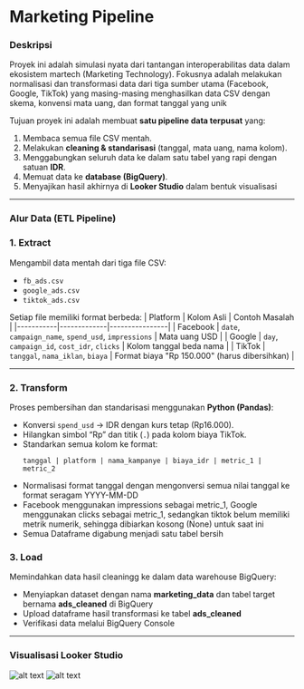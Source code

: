 # Marketing Pipeline

### Deskripsi
Proyek ini adalah simulasi nyata dari tantangan interoperabilitas data dalam ekosistem martech (Marketing Technology). Fokusnya adalah melakukan normalisasi dan transformasi data dari tiga sumber utama (Facebook, Google, TikTok) yang masing-masing menghasilkan data CSV dengan skema, konvensi mata uang, dan format tanggal yang unik

Tujuan proyek ini adalah membuat **satu pipeline data terpusat** yang:
1. Membaca semua file CSV mentah.
2. Melakukan **cleaning & standarisasi** (tanggal, mata uang, nama kolom).
3. Menggabungkan seluruh data ke dalam satu tabel yang rapi dengan satuan **IDR**.
4. Memuat data ke **database (BigQuery)**.
5. Menyajikan hasil akhirnya di **Looker Studio** dalam bentuk visualisasi
---

### Alur Data (ETL Pipeline)

### **1. Extract**
Mengambil data mentah dari tiga file CSV:
- `fb_ads.csv`
- `google_ads.csv`
- `tiktok_ads.csv`

Setiap file memiliki format berbeda:
| Platform | Kolom Asli | Contoh Masalah |
|-----------|-------------|----------------|
| Facebook | `date`, `campaign_name`, `spend_usd`, `impressions` | Mata uang USD |
| Google | `day`, `campaign_id`, `cost_idr`, `clicks` | Kolom tanggal beda nama |
| TikTok | `tanggal`, `nama_iklan`, `biaya` | Format biaya "Rp 150.000" (harus dibersihkan) |

---

### **2. Transform**
Proses pembersihan dan standarisasi menggunakan **Python (Pandas)**:
- Konversi `spend_usd` → IDR dengan kurs tetap (Rp16.000).
- Hilangkan simbol “Rp” dan titik (`.`) pada kolom biaya TikTok.
- Standarkan semua kolom ke format:
  ```text
  tanggal | platform | nama_kampanye | biaya_idr | metric_1 | metric_2
- Normalisasi format tanggal dengan mengonversi semua nilai tanggal ke format seragam YYYY-MM-DD
- Facebook menggunakan impressions sebagai metric_1, Google menggunakan clicks sebagai metric_1, sedangkan tiktok belum memiliki metrik numerik, sehingga dibiarkan kosong (None) untuk saat ini
- Semua Dataframe digabung menjadi satu tabel bersih

### **3. Load**
Memindahkan data hasil cleaningg ke dalam data warehouse BigQuery:
- Menyiapkan dataset dengan nama **marketing_data** dan tabel target bernama **ads_cleaned** di BigQuery
- Upload dataframe hasil transformasi ke tabel **ads_cleaned**
- Verifikasi data melalui BigQuery Console

---
### Visualisasi Looker Studio
![alt text](images/image.png)
![alt text](images/image1.png)
